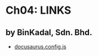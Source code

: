 # Ch04: LINKS
## by BinKadal, Sdn. Bhd.

- [docusaurus.config.js](https://docusaurus.io/docs/api/docusaurus-config)

